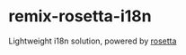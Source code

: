 # remix-rosetta-i18n

Lightweight i18n solution, powered by [rosetta](https://github.com/lukeed/rosetta)
